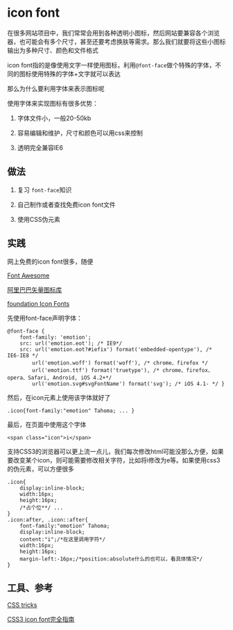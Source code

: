 # icon font

在很多网站项目中，我们常常会用到各种透明小图标，然后网站要兼容各个浏览器，也可能会有多个尺寸，甚至还要考虑换肤等需求。那么我们就要将这些小图标输出为多种尺寸、颜色和文件格式

icon font指的是像使用文字一样使用图标，利用`@font-face`做个特殊的字体，不同的图标使用特殊的字体+文字就可以表达

那么为什么要利用字体来表示图标呢

使用字体来实现图标有很多优势：

1.  字体文件小，一般20-50kb

2.  容易编辑和维护，尺寸和颜色可以用css来控制

3.  透明完全兼容IE6

## 做法

1.  复习 `font-face`知识

2.  自己制作或者查找免费icon font文件

3.  使用CSS伪元素

## 实践

网上免费的icon font很多，随便

[Font Awesome](http://fortawesome.github.io/Font-Awesome/)

[阿里巴巴矢量图标库](http://www.iconfont.cn/)

[foundation Icon Fonts](http://foundation.zurb.com/icon-fonts.html)

先使用font-face声明字体：

```
@font-face {
    font-family: 'emotion';
    src: url('emotion.eot'); /* IE9*/
    src: url('emotion.eot?#iefix') format('embedded-opentype'), /* IE6-IE8 */
        url('emotion.woff') format('woff'), /* chrome、firefox */
        url('emotion.ttf') format('truetype'), /* chrome、firefox、opera、Safari, Android, iOS 4.2+*/
        url('emotion.svg#svgFontName') format('svg'); /* iOS 4.1- */ }

```

然后，在icon元素上使用该字体就好了

```
.icon{font-family:"emotion" Tahoma; ... }

```

最后，在页面中使用这个字体

```
<span class="icon">i</span>

```

支持CSS3的浏览器可以更上流一点儿，我们每次修改html可能没那么方便，如果要改变某个icon，则可能需要修改相关字符，比如将i修改为e等。如果使用css3的伪元素，可以方便很多

```
.icon{
    display:inline-block;
    width:16px;
    height:16px;
    /*占个位**/ ...
}
.icon:after, .icon::after{
    font-family:"emotion" Tahoma;
    display:inline-block;
    content:"i";/*在这里调用字符*/
    width:16px;
    height:16px;
    margin-left:-16px;/*position:absolute什么的也可以，看具体情况*/
}

```

## 工具、参考

[CSS tricks](https://css-tricks.com/examples/IconFont/)

[CSS3 icon font完全指南](http://www.qianduan.net/css3-icon-font-guide/)